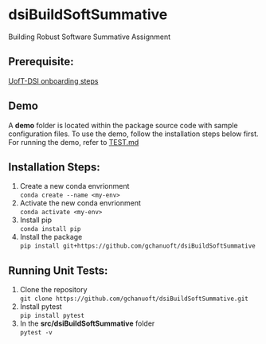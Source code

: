 # dsiBuildSoftSummative

Building Robust Software Summative Assignment

## Prerequisite: 
[UofT-DSI onboarding steps](https://github.com/UofT-DSI/Onboarding/tree/main/environment_setup)

## Demo

A **demo** folder is located within the package source code with sample configuration files.  To use the demo, follow the installation steps below first.  For running the demo, refer to [TEST.md](https://github.com/gchanuoft/dsiBuildSoftSummative/blob/main/TEST.md)

## Installation Steps:

  1. Create a new conda envrionment\
  ```conda create --name <my-env>```    
  2. Activate the new conda envrionment\
  ```conda activate <my-env>``` 
  3. Install pip\
  ```conda install pip```
  4. Install the package\
  ```pip install git+https://github.com/gchanuoft/dsiBuildSoftSummative```

## Running Unit Tests:
  1. Clone the repository\
  ```git clone https://github.com/gchanuoft/dsiBuildSoftSummative.git```
  2. Install pytest\
  ```pip install pytest```
  3. In the **src/dsiBuildSoftSummative** folder  
  ```pytest -v```